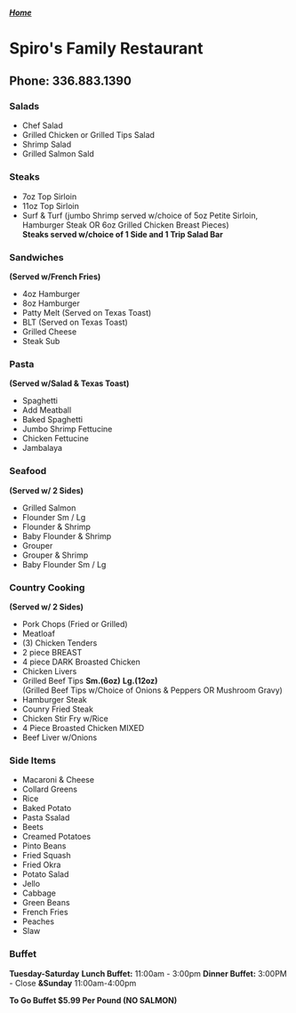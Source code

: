 ##### [Home](https://chuckbyrum2.github.io/) <br>

# Spiro's Family Restaurant
## Phone: 336.883.1390

### Salads
- Chef Salad
- Grilled Chicken or Grilled Tips Salad
- Shrimp Salad
- Grilled Salmon Sald

### Steaks
- 7oz Top Sirloin
- 11oz Top Sirloin
- Surf & Turf (jumbo Shrimp served w/choice of 5oz Petite Sirloin, Hamburger Steak OR 6oz Grilled Chicken Breast Pieces)<br>
**Steaks served w/choice of 1 Side and 1 Trip Salad Bar**

### Sandwiches
**(Served w/French Fries)**
- 4oz Hamburger
- 8oz Hamburger
- Patty Melt (Served on Texas Toast)
- BLT (Served on Texas Toast)
- Grilled Cheese
- Steak Sub

### Pasta
**(Served w/Salad & Texas Toast)**
- Spaghetti
- Add Meatball
- Baked Spaghetti
- Jumbo Shrimp Fettucine
- Chicken Fettucine
- Jambalaya

### Seafood
**(Served w/ 2 Sides)**
- Grilled Salmon
- Flounder Sm / Lg
- Flounder & Shrimp
- Baby Flounder & Shrimp
- Grouper
- Grouper & Shrimp
- Baby Flounder Sm / Lg

### Country Cooking
**(Served w/ 2 Sides)**
- Pork Chops (Fried or Grilled)
- Meatloaf
- (3) Chicken Tenders
- 2 piece BREAST
- 4 piece DARK Broasted Chicken
- Chicken Livers
- Grilled Beef Tips **Sm.(6oz)** **Lg.(12oz)**<br>  (Grilled Beef Tips w/Choice of Onions & Peppers OR Mushroom Gravy)
- Hamburger Steak
- Counry Fried Steak
- Chicken Stir Fry w/Rice
- 4 Piece Broasted Chicken MIXED
- Beef Liver w/Onions

### Side Items
- Macaroni & Cheese
- Collard Greens
- Rice
- Baked Potato
- Pasta Ssalad 
- Beets
- Creamed Potatoes
- Pinto Beans
- Fried Squash
- Fried Okra
- Potato Salad
- Jello
- Cabbage
- Green Beans
- French Fries
- Peaches
- Slaw

### Buffet
**Tuesday-Saturday**
**Lunch Buffet:** 11:00am - 3:00pm
**Dinner Buffet:** 3:00PM - Close **&Sunday** 11:00am-4:00pm

**To Go Buffet $5.99 Per Pound (NO SALMON)**
